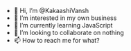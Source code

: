 - 👋 Hi, I’m @KakaashiVansh
- 👀 I’m interested in my own business
- 🌱 I’m currently learning JavaScript
- 💞️ I’m looking to collaborate on nothing
- 📫 How to reach me for what?

<!---
KakaashiVansh/KakaashiVansh is a ✨ special ✨ repository because its `README.md` (this file) appears on your GitHub profile.
You can click the Preview link to take a look at your changes.
--->
